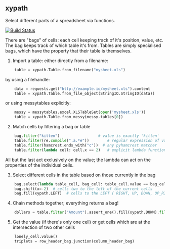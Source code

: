 ## xypath

Select different parts of a spreadsheet via functions.

[![Build Status](https://travis-ci.org/scraperwiki/xypath.png?branch=master)](https://travis-ci.org/scraperwiki/xypath)

There are "bags" of cells: each cell keeping track of it's position, value, etc.
The bag keeps track of which table it's from.
Tables are simply specialised bags, which have the property that their table is themselves.

1) Import a table: either directly from a filename:

```python
    table = xypath.Table.from_filename("mysheet.xls")
```

   by using a filehandle:

```python
    data = requests.get("http://example.io/mysheet.xls").content
    table = xypath.Table.from_file_object(StringIO.StringIO(data))
```

   or using messytables explicitly:

```python
    messy = messytables.excel.XLSTableSet(open('mysheet.xls'))
    table = xypath.Table.from_messy(messy.tables[0])
```

2) Match cells by filtering a bag or table
```python
    bag.filter("kitten")                 # value is exactly 'kitten'
    table.filter(re.compile(".a.*e"))        # regular expression of value
    table.filter(hamcrest.ends_with("c"))  # any pyhamcrest matcher
    table.filter(lambda cell: cell.x == 2)   # explicit lambda function on each cell   
```
   All but the last act exclusively on the value; the lambda can act on the
   properties of the individual cells.

3) Select different cells in the table based on those currently in the bag
```python
    bag.select(lambda table_cell, bag_cell: table_cell.value == bag_cell.value)  # cells with same value
    bag.shift(x=-2)  # cells two to the left of the current cells
    bag.fill(xypath.LEFT)  # cells to the LEFT ( RIGHT, UP, DOWN, UP_RIGHT ...)
```

4) Chain methods together; everything returns a bag!
```python
    dollars = table.filter("Amount").assert_one().fill(xypath.DOWN).filter(re.search("$"))
```

5) Get the value (if there's only one cell) or get cells which are at the intersection of two other cells
```python
    lonely_cell.value()
    triplets = row_header_bag.junction(column_header_bag)
```
